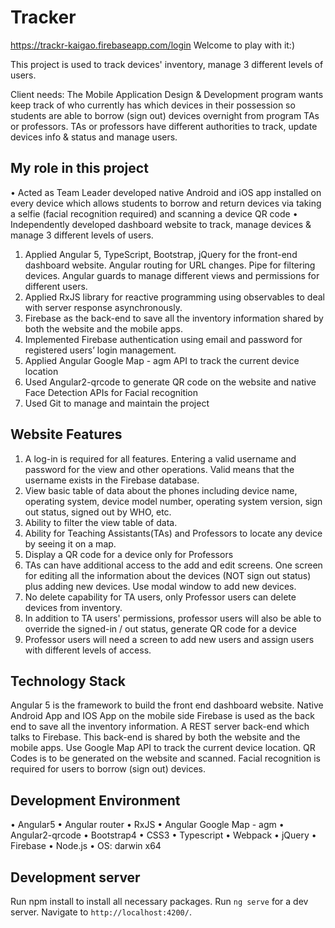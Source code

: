 # Tracker
https://trackr-kaigao.firebaseapp.com/login 
Welcome to play with it:)

This project is used to track devices' inventory, manage 3 different levels of users.

Client needs: The Mobile Application Design & Development program wants keep track of who currently has which devices in their possession so students are able to borrow (sign out) devices overnight from program TAs or professors. TAs or professors have different authorities to track, update devices info & status and manage users.

## My role in this project
• Acted as Team Leader developed native Android and iOS app installed on every device which allows students to borrow and return devices via taking a selfie (facial recognition required) and scanning a device QR code 
• Independently developed dashboard website to track, manage devices & manage 3 different levels of users.

1. Applied Angular 5, TypeScript, Bootstrap, jQuery for the front-end dashboard website. Angular routing for URL changes. Pipe for filtering devices. Angular guards to manage different views and permissions for different users.
2. Applied RxJS library for reactive programming using observables to deal with server response asynchronously. 
3. Firebase as the back-end to save all the inventory information shared by both the website and the mobile apps. 
4. Implemented Firebase authentication using email and password for registered users’ login management. 
5. Applied Angular Google Map - agm API to track the current device location
6. Used Angular2-qrcode to generate QR code on the website and native Face Detection APIs for Facial recognition
7. Used Git to manage and maintain the project

## Website Features
1. A log-in is required for all features. Entering a valid username and password for the view and other operations. Valid means that the username exists in the Firebase database.
2. View basic table of data about the phones including device name, operating system, device model number, operating system version, sign out status, signed out by WHO, etc.
3. Ability to filter the view table of data.
4. Ability for Teaching Assistants(TAs) and Professors to locate any device by seeing it on a map.
5. Display a QR code for a device only for Professors
6. TAs can have additional access to the add and edit screens. One screen for editing all the information about the devices (NOT sign out status) plus adding new devices. Use modal window to add new devices.
7. No delete capability for TA users, only Professor users can delete devices from inventory.
8. In addition to TA users' permissions, professor users will also be able to override the signed-in / out status, generate QR code for a device
9. Professor users will need a screen to add new users and assign users with different levels of access.

## Technology Stack
Angular 5 is the framework to build the front end dashboard website. Native Android App and IOS App on the mobile side
Firebase is used as the back end to save all the inventory information.
A REST server back-end which talks to Firebase. This back-end is shared by both the website and the mobile apps.
Use Google Map API to track the current device location.
QR Codes is to be generated on the website and scanned. 
Facial recognition is required for users to borrow (sign out) devices. 

## Development Environment
• Angular5
• Angular router
• RxJS
• Angular Google Map - agm
• Angular2-qrcode
• Bootstrap4 
• CSS3 
• Typescript
• Webpack
• jQuery
• Firebase
• Node.js
• OS: darwin x64

## Development server
Run npm install to install all necessary packages.
Run `ng serve` for a dev server. Navigate to `http://localhost:4200/`. 
